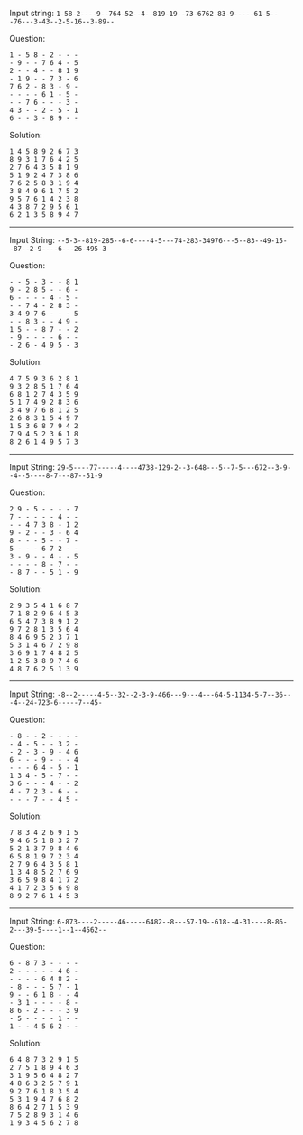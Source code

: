 Input string: `1-58-2----9--764-52--4--819-19--73-6762-83-9-----61-5---76---3-43--2-5-16--3-89--`

Question: 

```
1 - 5 8 - 2 - - -
- 9 - - 7 6 4 - 5
2 - - 4 - - 8 1 9
- 1 9 - - 7 3 - 6
7 6 2 - 8 3 - 9 -
- - - - 6 1 - 5 -
- - 7 6 - - - 3 -
4 3 - - 2 - 5 - 1
6 - - 3 - 8 9 - -
```

Solution: 

```
1 4 5 8 9 2 6 7 3
8 9 3 1 7 6 4 2 5
2 7 6 4 3 5 8 1 9
5 1 9 2 4 7 3 8 6
7 6 2 5 8 3 1 9 4
3 8 4 9 6 1 7 5 2
9 5 7 6 1 4 2 3 8
4 3 8 7 2 9 5 6 1
6 2 1 3 5 8 9 4 7
```

***

Input String: `--5-3--819-285--6-6----4-5---74-283-34976---5--83--49-15--87--2-9----6---26-495-3`

Question: 

```
- - 5 - 3 - - 8 1
9 - 2 8 5 - - 6 -
6 - - - - 4 - 5 -
- - 7 4 - 2 8 3 -
3 4 9 7 6 - - - 5
- - 8 3 - - 4 9 -
1 5 - - 8 7 - - 2
- 9 - - - - 6 - -
- 2 6 - 4 9 5 - 3
```

Solution: 

```
4 7 5 9 3 6 2 8 1
9 3 2 8 5 1 7 6 4
6 8 1 2 7 4 3 5 9
5 1 7 4 9 2 8 3 6
3 4 9 7 6 8 1 2 5
2 6 8 3 1 5 4 9 7
1 5 3 6 8 7 9 4 2
7 9 4 5 2 3 6 1 8
8 2 6 1 4 9 5 7 3
```
***

Input String: `29-5----77-----4----4738-129-2--3-648---5--7-5---672--3-9--4--5----8-7---87--51-9`

Question: 

```
2 9 - 5 - - - - 7
7 - - - - - 4 - -
- - 4 7 3 8 - 1 2
9 - 2 - - 3 - 6 4
8 - - - 5 - - 7 -
5 - - - 6 7 2 - -
3 - 9 - - 4 - - 5
- - - - 8 - 7 - -
- 8 7 - - 5 1 - 9
```

Solution: 

```
2 9 3 5 4 1 6 8 7
7 1 8 2 9 6 4 5 3
6 5 4 7 3 8 9 1 2
9 7 2 8 1 3 5 6 4
8 4 6 9 5 2 3 7 1
5 3 1 4 6 7 2 9 8
3 6 9 1 7 4 8 2 5
1 2 5 3 8 9 7 4 6
4 8 7 6 2 5 1 3 9
```

***

Input String: `-8--2-----4-5--32--2-3-9-466---9---4---64-5-1134-5-7--36---4--24-723-6-----7--45-`

Question: 

```
- 8 - - 2 - - - -
- 4 - 5 - - 3 2 -
- 2 - 3 - 9 - 4 6
6 - - - 9 - - - 4
- - - 6 4 - 5 - 1
1 3 4 - 5 - 7 - -
3 6 - - - 4 - - 2
4 - 7 2 3 - 6 - -
- - - 7 - - 4 5 -
```

Solution: 

```
7 8 3 4 2 6 9 1 5
9 4 6 5 1 8 3 2 7
5 2 1 3 7 9 8 4 6
6 5 8 1 9 7 2 3 4
2 7 9 6 4 3 5 8 1
1 3 4 8 5 2 7 6 9
3 6 5 9 8 4 1 7 2
4 1 7 2 3 5 6 9 8
8 9 2 7 6 1 4 5 3
```

***

Input String: `6-873----2-----46-----6482--8---57-19--618--4-31----8-86-2---39-5----1--1--4562--`

Question: 

```
6 - 8 7 3 - - - -
2 - - - - - 4 6 -
- - - - 6 4 8 2 -
- 8 - - - 5 7 - 1
9 - - 6 1 8 - - 4
- 3 1 - - - - 8 -
8 6 - 2 - - - 3 9
- 5 - - - - 1 - -
1 - - 4 5 6 2 - -
```

Solution: 

```
6 4 8 7 3 2 9 1 5
2 7 5 1 8 9 4 6 3
3 1 9 5 6 4 8 2 7
4 8 6 3 2 5 7 9 1
9 2 7 6 1 8 3 5 4
5 3 1 9 4 7 6 8 2
8 6 4 2 7 1 5 3 9
7 5 2 8 9 3 1 4 6
1 9 3 4 5 6 2 7 8
```


